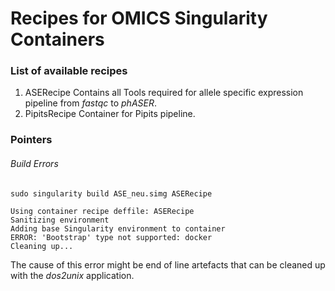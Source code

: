 # Recipes for OMICS Singularity Containers

### List of available recipes

1. ASERecipe
   Contains all Tools required for allele specific expression pipeline from *fastqc* to *phASER*.
2. PipitsRecipe
   Container for Pipits pipeline. 

### Pointers

###### Build Errors

```
sudo singularity build ASE_neu.simg ASERecipe 

Using container recipe deffile: ASERecipe
Sanitizing environment
Adding base Singularity environment to container
ERROR: 'Bootstrap' type not supported: docker
Cleaning up...
```

The cause of this error might be end of line artefacts that can be cleaned up with the *dos2unix* application.
